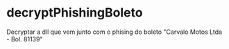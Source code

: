 # decryptPhishingBoleto
Decryptar a dll que vem junto com o phising do boleto "Carvalo Motos Ltda - Bol. 81139"

